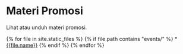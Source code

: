 # Materi Promosi

Lihat atau unduh materi promosi.

{% for file in site.static_files %}
  {% if file.path contains "events/" %}
    * [{{file.name}}]('{{file.path}}')
  {% endif %}
{% endfor %}
